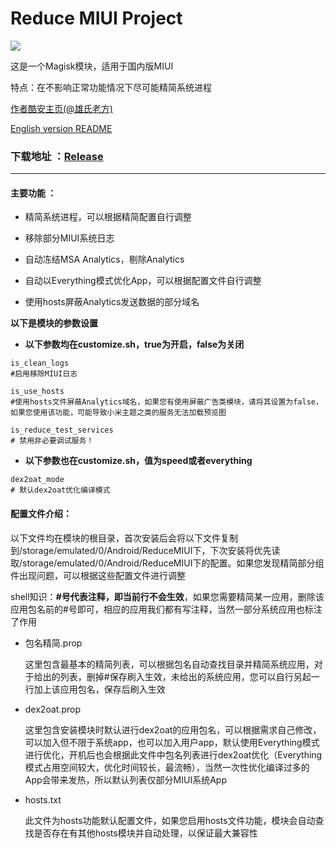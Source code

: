 # Reduce MIUI Project

![](https://img.shields.io/github/license/zjw2017/ReduceMIUI)

这是一个Magisk模块，适用于国内版MIUI  

特点：在不影响正常功能情况下尽可能精简系统进程

[作者酷安主页(@雄氏老方)](http://www.coolapk.com/u/665894)

[English version README](https://github.com/zjw2017/ReduceMIUI/blob/master/README_en.md)

### **下载地址** ：[Release](https://github.com/zjw2017/ReduceMIUI/releases)

--------

#### 主要功能 ：

- 精简系统进程，可以根据精简配置自行调整

- 移除部分MIUI系统日志

- 自动冻结MSA Analytics，剔除Analytics

- 自动以Everything模式优化App，可以根据配置文件自行调整

- 使用hosts屏蔽Analytics发送数据的部分域名


**以下是模块的参数设置**

- **以下参数均在customize.sh，true为开启，false为关闭**
```shell
is_clean_logs
#启用移除MIUI日志

is_use_hosts
#使用hosts文件屏蔽Analytics域名，如果您有使用屏蔽广告类模块，请将其设置为false，如果您使用该功能，可能导致小米主题之类的服务无法加载预览图

is_reduce_test_services
# 禁用非必要调试服务！
```
- **以下参数也在customize.sh，值为speed或者everything**
```shell
dex2oat_mode
# 默认dex2oat优化编译模式
```

#### 配置文件介绍：

以下文件均在模块的根目录，首次安装后会将以下文件复制到/storage/emulated/0/Android/ReduceMIUI下，下次安装将优先读取/storage/emulated/0/Android/ReduceMIUI下的配置。如果您发现精简部分组件出现问题，可以根据这些配置文件进行调整

shell知识：**#号代表注释，即当前行不会生效**，如果您需要精简某一应用，删除该应用包名前的#号即可，相应的应用我们都有写注释，当然一部分系统应用也标注了作用

- 包名精简.prop

  这里包含最基本的精简列表，可以根据包名自动查找目录并精简系统应用，对于给出的列表，删掉#保存刷入生效，未给出的系统应用，您可以自行另起一行加上该应用包名，保存后刷入生效


- dex2oat.prop
  
  这里包含安装模块时默认进行dex2oat的应用包名，可以根据需求自己修改，可以加入但不限于系统app，也可以加入用户app，默认使用Everything模式进行优化，开机后也会根据此文件中包名列表进行dex2oat优化（Everything模式占用空间较大，优化时间较长，最流畅），当然一次性优化编译过多的App会带来发热，所以默认列表仅部分MIUI系统App


- hosts.txt
  
  此文件为hosts功能默认配置文件，如果您启用hosts文件功能，模块会自动查找是否存在有其他hosts模块并自动处理，以保证最大兼容性

